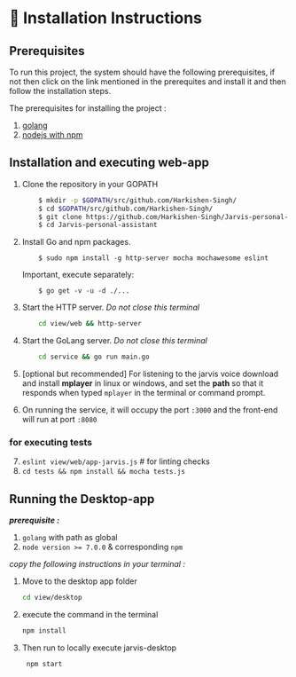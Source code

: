 # :minidisc: Installation Instructions

## Prerequisites

To run this project, the system should have the following prerequisites, if not then click on the link mentioned in the prerequites and install it and then follow the installation steps.

The prerequisites for installing the project :
1. [golang](https://golang.org/dl/ "Install GOLang")
2. [nodejs with npm](https://nodejs.org/en/download/ )

## Installation and executing web-app
1. Clone the repository in your GOPATH

    ```bash
        $ mkdir -p $GOPATH/src/github.com/Harkishen-Singh/
        $ cd $GOPATH/src/github.com/Harkishen-Singh/
        $ git clone https://github.com/Harkishen-Singh/Jarvis-personal-assistant.git
        $ cd Jarvis-personal-assistant
    ```
2. Install Go and npm packages.
    ```
        $ sudo npm install -g http-server mocha mochawesome eslint
    ```
    Important, execute separately: 
    ```
        $ go get -v -u -d ./...
    ```
3. Start the HTTP server. *Do not close this terminal*
    ```bash
        cd view/web && http-server
    ```
4. Start the GoLang server. *Do not close this terminal*
    ```bash
        cd service && go run main.go
    ```
5. [optional but recommended] For listening to the jarvis voice download and install **mplayer** in linux or windows, and set the **path** so that it responds when typed `mplayer` in the terminal or command prompt.

6. On running the service, it will occupy the port `:3000` and the front-end will run at port `:8080`

### for executing tests

7. `eslint view/web/app-jarvis.js` # for linting checks
8. `cd tests && npm install && mocha tests.js`

## Running the Desktop-app

***prerequisite :***
1. ```golang``` with path as global
2. ```node version >= 7.0.0``` & corresponding ```npm```

*copy the following instructions in your terminal :*

1. Move to the desktop app folder
    ```bash
    cd view/desktop
    ```
2. execute the command in the terminal
    ```bash
    npm install
    ```
3. Then run to locally execute jarvis-desktop
    ```bash
     npm start
     ```
